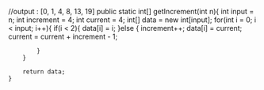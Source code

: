 //output : [0, 1, 4, 8, 13, 19]
	public static int[] getIncrement(int n){
		int input = n;
		int increment = 4;
		int current = 4;
		int[] data = new int[input];
		for(int i = 0; i < input; i++){
			if(i < 2){
				data[i] = i;
			}else {
				increment++;
				data[i] = current;
				current = current + increment - 1;
				
			}
		}
		
		return data;
	}